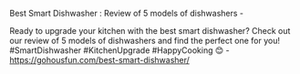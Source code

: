 Best Smart Dishwasher : Review of 5 models of dishwashers - 

Ready to upgrade your kitchen with the best smart dishwasher? Check out our review of 5 models of dishwashers and find the perfect one for you! #SmartDishwasher #KitchenUpgrade #HappyCooking 😊 - https://gohousfun.com/best-smart-dishwasher/
